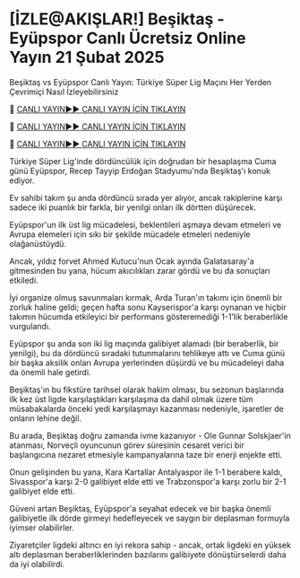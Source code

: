# [İZLE@AKIŞLAR!] Beşiktaş - Eyüpspor Canlı Ücretsiz Online Yayın 21 Şubat 2025
Beşiktaş vs Eyüpspor Canlı Yayın: Türkiye Süper Lig Maçını Her Yerden Çevrimiçi Nasıl İzleyebilirsiniz

🔴 [CANLI YAYIN►► CANLI YAYIN İÇİN TIKLAYIN](https://jpn-srt.blogspot.com/2025/02/soccer.html)

🔴 [CANLI YAYIN►► CANLI YAYIN İÇİN TIKLAYIN](https://jpn-srt.blogspot.com/2025/02/soccer.html)

🔴 [CANLI YAYIN►► CANLI YAYIN İÇİN TIKLAYIN](https://jpn-srt.blogspot.com/2025/02/soccer.html)

Türkiye Süper Lig'inde dördüncülük için doğrudan bir hesaplaşma Cuma günü Eyüpspor, Recep Tayyip Erdoğan Stadyumu'nda Beşiktaş'ı konuk ediyor.

Ev sahibi takım şu anda dördüncü sırada yer alıyor, ancak rakiplerine karşı sadece iki puanlık bir farkla, bir yenilgi onları ilk dörtten düşürecek.

Eyüpspor'un ilk üst lig mücadelesi, beklentileri aşmaya devam etmeleri ve Avrupa elemeleri için sıkı bir şekilde mücadele etmeleri nedeniyle olağanüstüydü.

Ancak, yıldız forvet Ahmed Kutucu'nun Ocak ayında Galatasaray'a gitmesinden bu yana, hücum akıcılıkları zarar gördü ve bu da sonuçları etkiledi.

İyi organize olmuş savunmaları kırmak, Arda Turan'ın takımı için önemli bir zorluk haline geldi; geçen hafta sonu Kayserispor'a karşı oynanan ve hiçbir takımın hücumda etkileyici bir performans gösteremediği 1-1'lik beraberlikle vurgulandı.

Eyüpspor şu anda son iki lig maçında galibiyet alamadı (bir beraberlik, bir yenilgi), bu da dördüncü sıradaki tutunmalarını tehlikeye attı ve Cuma günü bir başka aksilik onları Avrupa yerlerinden düşürdü ve bu mücadeleyi daha da önemli hale getirdi.

Beşiktaş'ın bu fikstüre tarihsel olarak hakim olması, bu sezonun başlarında ilk kez üst ligde karşılaştıkları karşılaşma da dahil olmak üzere tüm müsabakalarda önceki yedi karşılaşmayı kazanması nedeniyle, işaretler de onların lehine değil.

Bu arada, Beşiktaş doğru zamanda ivme kazanıyor - Ole Gunnar Solskjaer'in atanması, Norveçli oyuncunun görev süresinin cesaret verici bir başlangıcına nezaret etmesiyle kampanyalarına taze bir enerji enjekte etti.

Onun gelişinden bu yana, Kara Kartallar Antalyaspor ile 1-1 berabere kaldı, Sivasspor'a karşı 2-0 galibiyet elde etti ve Trabzonspor'a karşı zorlu bir 2-1 galibiyet elde etti.

Güveni artan Beşiktaş, Eyüpspor'a seyahat edecek ve bir başka önemli galibiyetle ilk dörde girmeyi hedefleyecek ve saygın bir deplasman formuyla iyimser olabilirler.

Ziyaretçiler ligdeki altıncı en iyi rekora sahip - ancak, ortak ligdeki en yüksek altı deplasman beraberliklerinden bazılarını galibiyete dönüştürselerdi daha da iyi olabilirdi.
